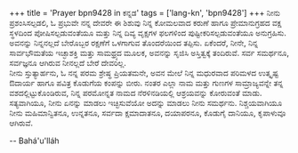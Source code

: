 +++
title = 'Prayer bpn9428 in ಕನ್ನಡ'
tags = ['lang-kn', 'bpn9428']
+++
ನೀನು ಪ್ರಶಂಸಿಸಲ್ಪಡಲಿ, ಓ ಪ್ರಭುವೇ ನನ್ನ ದೇವರೇ ಈ ಶಿಶುವು ನಿನ್ನ ಕೋಮಲವಾದ ಕರುಣೆ ಹಾಗೂ ಪ್ರೇಮಾನುಗ್ರಹದ ವಕ್ಷ ಸ್ಥಳದಿಂದ ಪೋಷಿಸಲ್ಪಡುವಂತೆಯೂ ಮತ್ತು ನಿನ್ನ ದಿವ್ಯ ವೃಕ್ಷಗಳ ಫಲಗಳಿಂದ ಪುಷ್ಟೀಕರಿಸಲ್ಪಡುವಂತೆಯೂ ಅನುಗ್ರಹಿಸು.  ಅವನನ್ನು ನಿನ್ನನಲ್ಲದೆ ಬೇರೊಬ್ಬರ ರಕ್ಷಣೆಗೆ ಒಳಗಾಗುವ ತೊಂದರೆಯಿಂದ ತಪ್ಪಿಸು.  ಏಕೆಂದರೆ, ನೀನೇ, ನಿನ್ನ ಸಾರ್ವಭೌಮತೆಯ ಇಚ್ಛಾಶಕ್ತಿ ಮತ್ತು ಸಾಮಥ್ರ್ಯದ ಮೂಲಕ, ಅವನನ್ನು ಸೃಜಿಸಿ ಅಸ್ತಿತ್ವಕ್ಕೆ ತಂದಿರುವೆ.  ಸರ್ವ ಸಮರ್ಥನೂ, ಸರ್ವಜ್ಞನೂ ಆಗಿರುವ ನೀನಲ್ಲದೆ ಬೇರೆ ದೇವರಿಲ್ಲ.  
ನೀನು ಸ್ತುತ್ಯಾರ್ಹನು, ಓ ನನ್ನ ಪರಮ ಶ್ರೇಷ್ಥ ಪ್ರಿಯತಮನೇ, ಅವನ ಮೇಲೆ ನಿನ್ನ ಮಧುರವಾದ ಪರಿಮಳದ ಉತ್ಕೃಷ್ಟ ಔದಾರ್ಯ ಹಾಗೂ ಪವಿತ್ರ ಕೊಡುಗೆಯ ಕಂಪನ್ನು ಬೀರು. ನಂತರ ಎಲ್ಲಾ ನಾಮ ಮತ್ತು ಗುಣಗಳ ಸಾಮ್ರಾಜ್ಯವನ್ನೇ ತನ್ನ ವಶದಲ್ಲಿಟ್ಟುಕೊಂಡಿರುವ, ನಿನ್ನ ಪರಮೋನ್ನತ ನಾಮದ ನೆರಳಿನಡಿಯಲ್ಲಿ ಆಶ್ರಯವನ್ನು ಕೋರುವಂತೆ ಮಾಡು.  ಸತ್ಯವಾಗಿಯೂ, ನೀನು ಏನನ್ನು ಮಾಡಲು ಇಚ್ಛಿಸುವೆಯೋ ಅದನ್ನು ಮಾಡಲು ನೀನು ಸಮರ್ಥನು. ನಿಶ್ಚಯವಾಗಿಯೂ ನೀನು ಮಹಿಮಾನ್ವಿತನೂ, ಉನ್ನತನೂ, ಸರ್ವದಾ ಕ್ಷಮಾದಾತನೂ, ದಯಾಪರನೂ, ಕೊಡುಗೈ ದಾನಿಯೂ, ಕೃಪಾಳುವೂ ಆಗಿರುವೆ.

-- Bahá'u'lláh
